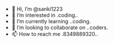 - 👋 Hi, I’m @sanki1223
- 👀 I’m interested in .coding..
- 🌱 I’m currently learning ..coding.
- 💞️ I’m looking to collaborate on ..coders.
- 📫 How to reach me .8349889320..

<!---
sanki1223/sanki1223 is a ✨ special ✨ repository because its `README.md` (this file) appears on your GitHub profile.
You can click the Preview link to take a look at your changes.
--->
